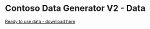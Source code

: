 # Contoso Data Generator V2 - Data

[Ready to use data - download here](https://github.com/sql-bi/Contoso-Data-Generator-V2-Data/releases/tag/ready-to-use-data)
